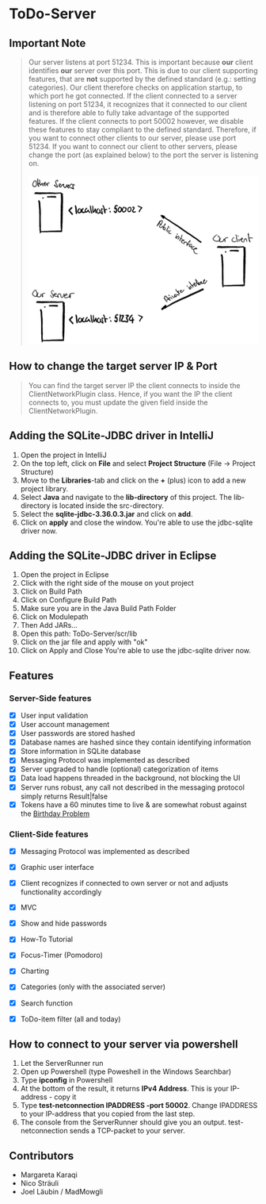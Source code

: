 # ToDo-Server

## Important Note
> Our server listens at port 51234. This is important because **our** client identifies **our** server over this port.
> This is due to our client supporting features, that are **not** supported by the defined standard (e.g.: setting categories).
> Our client therefore checks on application startup, to which port he got connected. If the client connected to a server
> listening on port 51234, it recognizes that it connected to our client and is therefore able to fully take advantage of
> the supported features. If the client connects to port 50002 however, we disable these features to stay compliant to the
> defined standard. Therefore, if you want to connect other clients to our server, please use port 51234. If you want to
> connect our client to other servers, please change the port (as explained below) to the port the server is listening on.
> <br>
> <br>
> ![img.png](img.png)

## How to change the target server IP & Port
> You can find the target server IP the client connects to inside the ClientNetworkPlugin class.
> Hence, if you want the IP the client connects to, you must update the given field inside the ClientNetworkPlugin.

## Adding the SQLite-JDBC driver in IntelliJ
1. Open the project in IntelliJ
2. On the top left, click on **File** and select **Project Structure** (File -> Project Structure)
3. Move to the **Libraries**-tab and click on the **+** (plus) icon to add a new project library.
4. Select **Java** and navigate to the **lib-directory** of this project. The lib-directory is located inside the
   src-directory.
5. Select the **sqlite-jdbc-3.36.0.3.jar** and click on **add**.
6. Click on **apply** and close the window. You're able to use the jdbc-sqlite driver now.

## Adding the SQLite-JDBC driver in Eclipse
1. Open the project in Eclipse
2. Click with the right side of the mouse on yout project
3. Click on Build Path
4. Click on Configure Build Path
5. Make sure you are in the Java Build Path Folder
6. Click on Modulepath
7. Then Add JARs...
8. Open this path: ToDo-Server/scr/lib
9. Click on the jar file and apply with "ok"
10. Click on Apply and Close You're able to use the jdbc-sqlite driver now.


## Features
### Server-Side features
- [x] User input validation
- [x] User account management
- [x] User passwords are stored hashed
- [x] Database names are hashed since they contain identifying information
- [x] Store information in SQLite database
- [x] Messaging Protocol was implemented as described
- [x] Server upgraded to handle (optional) categorization of items
- [x] Data load happens threaded in the background, not blocking the UI
- [x] Server runs robust, any call not described in the messaging protocol simply returns Result|false
- [x] Tokens have a 60 minutes time to live & are somewhat robust against the [Birthday Problem](https://en.wikipedia.org/wiki/Birthday_problem)

### Client-Side features
- [x] Messaging Protocol was implemented as described
- [x] Graphic user interface
- [x] Client recognizes if connected to own server or not and adjusts functionality accordingly
- [x] MVC  
- [x] Show and hide passwords
- [x] How-To Tutorial
- [x] Focus-Timer (Pomodoro)
- [x] Charting
- [x] Categories (only with the associated server)
- [x] Search function
- [x] ToDo-item filter (all and today)


## How to connect to your server via powershell
1. Let the ServerRunner run
2. Open up Powershell (type Poweshell in the Windows Searchbar)
3. Type **ipconfig** in Powershell
4. At the bottom of the result, it returns **IPv4 Address**. This is your IP-address - copy it
5. Type **test-netconnection IPADDRESS -port 50002**. Change IPADDRESS to your IP-address that you copied from the last step.
6. The console from the ServerRunner should give you an output. test-netconnection sends a TCP-packet to your server.

## Contributors
- Margareta Karaqi
- Nico Sträuli
- Joel Läubin / MadMowgli
